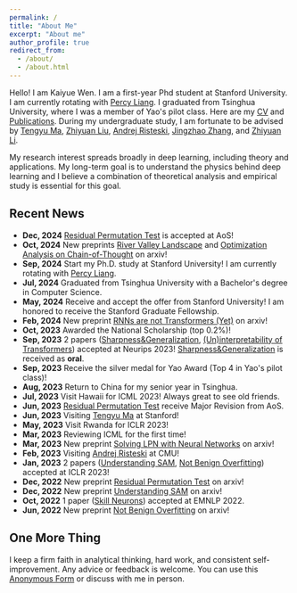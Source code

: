```yaml
---
permalink: /
title: "About Me"
excerpt: "About me"
author_profile: true
redirect_from: 
  - /about/
  - /about.html
---
```

Hello! I am Kaiyue Wen. I am a first-year Phd student at Stanford University. I am currently rotating with [Percy Liang](https://cs.stanford.edu/~pliang/).
I graduated from Tsinghua University, where I was a member of Yao's pilot class. Here are my [CV](https://whenwen.github.io/files/CVofKaiyueWen.pdf) and [Publications](https://scholar.google.com/citations?hl=en&user=oTmQCFUAAAAJ). During my undergraduate study, I am fortunate to be advised by [Tengyu Ma](https://ai.stanford.edu/~tengyuma/), [Zhiyuan Liu](http://nlp.csai.tsinghua.edu.cn/~lzy/), [Andrej Risteski](https://www.andrew.cmu.edu/user/aristesk/), [Jingzhao Zhang](https://sites.google.com/view/jingzhao/home), and [Zhiyuan Li](https://ai.stanford.edu/~zhiyuanli/).

My research interest spreads broadly in deep learning, including theory and applications. My long-term goal is to understand the physics behind deep learning and I believe a combination of theoretical analysis and empirical study is essential for this goal.


## Recent News


* **Dec, 2024** [Residual Permutation Test](https://arxiv.org/abs/2211.16182) is accepted at AoS!
* **Oct, 2024** New preprints [River Valley Landscape](https://arxiv.org/abs/2410.05192) and [Optimization Analysis on Chain-of-Thought](https://arxiv.org/abs/2410.05459) on arxiv!
* **Sep, 2024** Start my Ph.D. study at Stanford University! I am currently rotating with [Percy Liang](https://cs.stanford.edu/~pliang/).
* **Jul, 2024** Graduated from Tsinghua University with a Bachelor's degree in Computer Science. 
* **May, 2024** Receive and accept the offer from Stanford University!  I am honored to receive the Stanford Graduate Fellowship.
* **Feb, 2024** New preprint [RNNs are not Transformers (Yet)](https://arxiv.org/abs/2402.18510) on arxiv!
* **Oct, 2023** Awarded the National Scholarship (top 0.2%)!
* **Sep, 2023** 2 papers ([Sharpness&amp;Generalization](https://arxiv.org/abs/2307.11007), [(Un)interpretability of Transformers](https://openreview.net/forum?id=kaILSVAspn)) accepted at Neurips 2023! [Sharpness&amp;Generalization](https://arxiv.org/abs/2307.11007) is received as **oral**.
* **Sep, 2023** Receive the silver medal for Yao Award (Top 4 in Yao's pilot class)!
* **Aug, 2023** Return to China for my senior year in Tsinghua.
* **Jul, 2023** Visit Hawaii for ICML 2023! Always great to see old friends.
* **Jun, 2023** [Residual Permutation Test](https://arxiv.org/abs/2211.16182) receive Major Revision from AoS.
* **Jun, 2023** Visiting [Tengyu Ma](https://ai.stanford.edu/~tengyuma/) at Stanford!
* **May, 2023** Visit Rwanda for ICLR 2023!
* **Mar, 2023** Reviewing ICML for the first time!
* **Mar, 2023** New preprint [Solving LPN with Neural Networks](https://arxiv.org/abs/2303.07987) on arxiv!
* **Feb, 2023** Visiting [Andrej Risteski](https://www.andrew.cmu.edu/user/aristesk/) at CMU!
* **Jan, 2023** 2 papers ([Understanding SAM](https://arxiv.org/abs/2211.05729), [Not Benign Overfitting](https://arxiv.org/abs/2206.00501)) accepted at ICLR 2023!
* **Dec, 2022** New preprint [Residual Permutation Test](https://arxiv.org/abs/2211.16182) on arxiv!
* **Dec, 2022** New preprint [Understanding SAM](https://arxiv.org/abs/2211.05729) on arxiv!
* **Oct, 2022** 1 paper ([Skill Neurons](https://arxiv.org/abs/2211.07349)) accepted at EMNLP 2022.
* **Jun, 2022** New preprint [Not Benign Overfitting](https://arxiv.org/abs/2206.00501) on arxiv!

## One More Thing

I keep a firm faith in analytical thinking, hard work, and consistent self-improvement. Any advice or feedback is welcome. You can use this [Anonymous Form](https://www.admonymous.co/kaiyue) or discuss with me in person.
